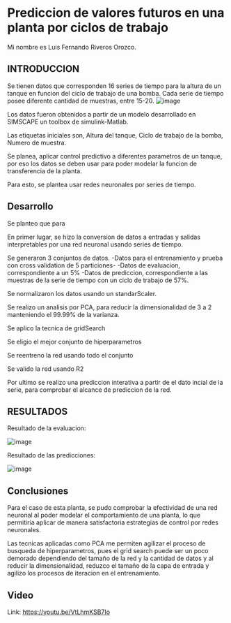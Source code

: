 # Prediccion de valores futuros en una planta por ciclos de trabajo
Mi nombre es Luis Fernando Riveros Orozco.
## INTRODUCCION
Se tienen datos que corresponden 16 series de tiempo para la altura de un tanque en funcion del ciclo de trabajo de una bomba. Cada serie de tiempo posee diferente cantidad de muestras, entre 15-20.
![image](https://user-images.githubusercontent.com/71291574/171816041-ac0dbfdb-a462-481c-84c8-81f7c202e840.png)

Los datos fueron obtenidos a partir de un modelo desarrollado en SIMSCAPE un toolbox de simulink-Matlab.

Las etiquetas iniciales son, Altura del tanque, Ciclo de trabajo de la bomba, Numero de muestra.

Se planea, aplicar control predictivo a diferentes parametros de un tanque, por eso los datos se deben usar para poder modelar la funcion de transferencia de la planta.

Para esto, se plantea usar redes neuronales por series de tiempo.

## Desarrollo
Se planteo que para 


En primer lugar, se hizo la conversion de datos a entradas y salidas interpretables por una red neuronal usando series de tiempo. 

Se generaron 3 conjuntos de datos.
-Datos para el entrenamiento y prueba con cross validation de 5 particiones-
-Datos de evaluacion, correspondiente a un 5%
-Datos de prediccion, correspondiente a las muestras de la serie de tiempo con un ciclo de trabajo de 57%.

Se normalizaron los datos usando un standarScaler.

Se realizo un analisis por PCA, para reducir la dimensionalidad de 3 a 2 manteniendo el 99.99% de la varianza.

Se aplico la tecnica de gridSearch

Se eligio el mejor conjunto de hiperparametros

Se reentreno la red usando todo el conjunto

Se valido la red usando R2

Por ultimo se realizo una prediccion interativa a partir de el dato incial de la serie, para comprobar el alcance de prediccion de la red.

## RESULTADOS

Resultado de la evaluacion:

![image](https://user-images.githubusercontent.com/71291574/171814809-2644a378-8498-4faa-b851-0cd47d7f6b96.png)

Resultado de las predicciones: 

![image](https://user-images.githubusercontent.com/71291574/171815144-60603de3-d9ad-4c0a-bca5-99ac2fc421ea.png)


## Conclusiones

Para el caso de esta planta, se pudo comprobar la efectividad de una red neuronal al poder modelar el comportamiento de una planta, lo que permitiria aplicar de manera satisfactoria estrategias de control por redes neuronales.

Las tecnicas aplicadas como PCA me permiten agilizar el proceso de busqueda de hiperparametros, pues el grid search puede ser un poco demorado dependiendo del tamaño de la red y la cantidad de datos y al reducir la dimensionalidad, reduzco el tamaño de la capa de entrada y agilizo los procesos de iteracion en el entrenamiento.

## Video

Link:
https://youtu.be/VtLhmKSB7Io
